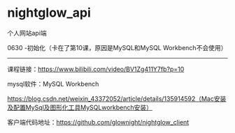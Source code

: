 # nightglow_api
个人网站api端


0630 -初始化（卡在了第10课，原因是MySQL和MySQL Workbench不会使用）

-------------------

课程链接：https://www.bilibili.com/video/BV1Zg411Y7fb?p=10

mysql软件：MySQL Workbench

https://blog.csdn.net/weixin_43372052/article/details/135914592（Mac安装及配置MySql及图形化工具MySQLworkbench安装）

客户端代码地址：https://github.com/glownight/nightglow_client